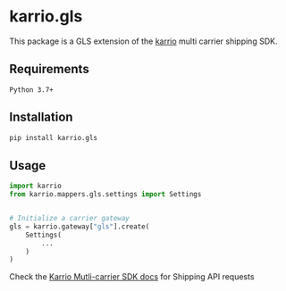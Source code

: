 
# karrio.gls

This package is a GLS extension of the [karrio](https://pypi.org/project/karrio) multi carrier shipping SDK.

## Requirements

`Python 3.7+`

## Installation

```bash
pip install karrio.gls
```

## Usage

```python
import karrio
from karrio.mappers.gls.settings import Settings


# Initialize a carrier gateway
gls = karrio.gateway["gls"].create(
    Settings(
        ...
    )
)
```

Check the [Karrio Mutli-carrier SDK docs](https://docs.karrio.io) for Shipping API requests

